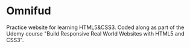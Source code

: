 # Omnifud
Practice website for learning HTML5&amp;CSS3. Coded along as part of the Udemy course "Build Responsive Real World Websites with HTML5 and CSS3". 
